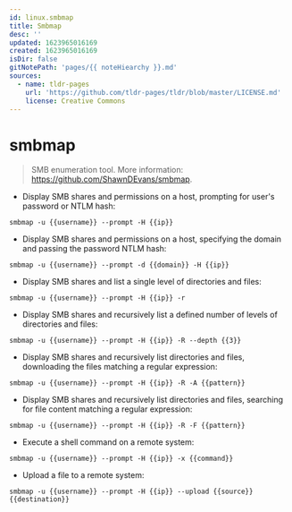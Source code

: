 ```yaml
---
id: linux.smbmap
title: Smbmap
desc: ''
updated: 1623965016169
created: 1623965016169
isDir: false
gitNotePath: 'pages/{{ noteHiearchy }}.md'
sources:
  - name: tldr-pages
    url: 'https://github.com/tldr-pages/tldr/blob/master/LICENSE.md'
    license: Creative Commons
---
```

# smbmap

> SMB enumeration tool.
> More information: <https://github.com/ShawnDEvans/smbmap>.

- Display SMB shares and permissions on a host, prompting for user's password or NTLM hash:

`smbmap -u {{username}} --prompt -H {{ip}}`

- Display SMB shares and permissions on a host, specifying the domain and passing the password NTLM hash:

`smbmap -u {{username}} --prompt -d {{domain}} -H {{ip}}`

- Display SMB shares and list a single level of directories and files:

`smbmap -u {{username}} --prompt -H {{ip}} -r`

- Display SMB shares and recursively list a defined number of levels of directories and files:

`smbmap -u {{username}} --prompt -H {{ip}} -R --depth {{3}}`

- Display SMB shares and recursively list directories and files, downloading the files matching a regular expression:

`smbmap -u {{username}} --prompt -H {{ip}} -R -A {{pattern}}`

- Display SMB shares and recursively list directories and files, searching for file content matching a regular expression:

`smbmap -u {{username}} --prompt -H {{ip}} -R -F {{pattern}}`

- Execute a shell command on a remote system:

`smbmap -u {{username}} --prompt -H {{ip}} -x {{command}}`

- Upload a file to a remote system:

`smbmap -u {{username}} --prompt -H {{ip}} --upload {{source}} {{destination}}`

